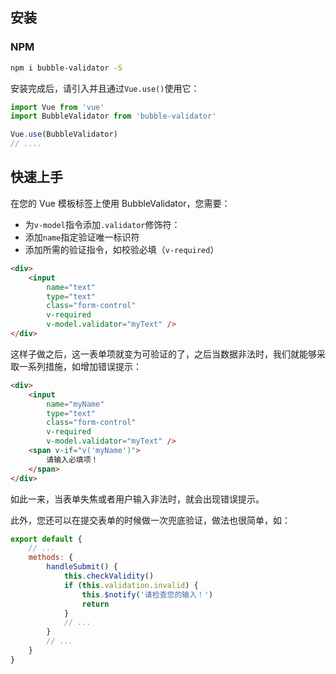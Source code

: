 ## 安装
### NPM
```sh
npm i bubble-validator -S
```
安装完成后，请引入并且通过`Vue.use()`使用它：
```js
import Vue from 'vue'
import BubbleValidator from 'bubble-validator'

Vue.use(BubbleValidator)
// ....
```

## 快速上手
在您的 Vue 模板标签上使用 BubbleValidator，您需要：
- 为`v-model`指令添加`.validator`修饰符：
- 添加`name`指定验证唯一标识符
- 添加所需的验证指令，如校验必填（`v-required`）
```html
<div>
    <input
        name="text"
        type="text"
        class="form-control"
        v-required
        v-model.validator="myText" />
</div>
```
这样子做之后，这一表单项就变为可验证的了，之后当数据非法时，我们就能够采取一系列措施，如增加错误提示：
```html
<div>
    <input
        name="myName"
        type="text"
        class="form-control"
        v-required
        v-model.validator="myText" />
    <span v-if="v('myName')">
        请输入必填项！
    </span>
</div>
```
如此一来，当表单失焦或者用户输入非法时，就会出现错误提示。

此外，您还可以在提交表单的时候做一次兜底验证，做法也很简单，如：
```js
export default {
    // ...
    methods: {
        handleSubmit() {
            this.checkValidity()
            if (this.validation.invalid) {
                this.$notify('请检查您的输入！')
                return
            }
            // ...
        }
        // ...
    }
}
```
